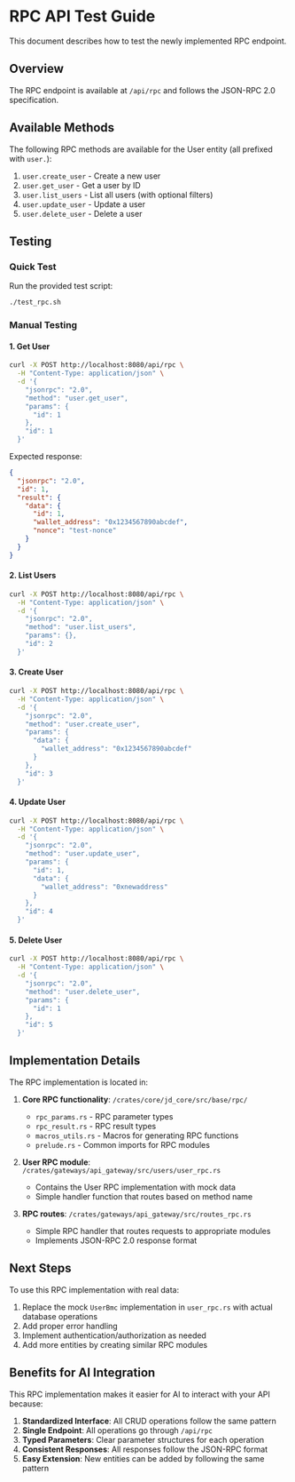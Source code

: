 # RPC API Test Guide

This document describes how to test the newly implemented RPC endpoint.

## Overview

The RPC endpoint is available at `/api/rpc` and follows the JSON-RPC 2.0 specification.

## Available Methods

The following RPC methods are available for the User entity (all prefixed with `user.`):

1. `user.create_user` - Create a new user
2. `user.get_user` - Get a user by ID
3. `user.list_users` - List all users (with optional filters)
4. `user.update_user` - Update a user
5. `user.delete_user` - Delete a user

## Testing

### Quick Test

Run the provided test script:

```bash
./test_rpc.sh
```

### Manual Testing

#### 1. Get User
```bash
curl -X POST http://localhost:8080/api/rpc \
  -H "Content-Type: application/json" \
  -d '{
    "jsonrpc": "2.0",
    "method": "user.get_user",
    "params": {
      "id": 1
    },
    "id": 1
  }'
```

Expected response:
```json
{
  "jsonrpc": "2.0",
  "id": 1,
  "result": {
    "data": {
      "id": 1,
      "wallet_address": "0x1234567890abcdef",
      "nonce": "test-nonce"
    }
  }
}
```

#### 2. List Users
```bash
curl -X POST http://localhost:8080/api/rpc \
  -H "Content-Type: application/json" \
  -d '{
    "jsonrpc": "2.0",
    "method": "user.list_users",
    "params": {},
    "id": 2
  }'
```

#### 3. Create User
```bash
curl -X POST http://localhost:8080/api/rpc \
  -H "Content-Type: application/json" \
  -d '{
    "jsonrpc": "2.0",
    "method": "user.create_user",
    "params": {
      "data": {
        "wallet_address": "0x1234567890abcdef"
      }
    },
    "id": 3
  }'
```

#### 4. Update User
```bash
curl -X POST http://localhost:8080/api/rpc \
  -H "Content-Type: application/json" \
  -d '{
    "jsonrpc": "2.0",
    "method": "user.update_user",
    "params": {
      "id": 1,
      "data": {
        "wallet_address": "0xnewaddress"
      }
    },
    "id": 4
  }'
```

#### 5. Delete User
```bash
curl -X POST http://localhost:8080/api/rpc \
  -H "Content-Type: application/json" \
  -d '{
    "jsonrpc": "2.0",
    "method": "user.delete_user",
    "params": {
      "id": 1
    },
    "id": 5
  }'
```

## Implementation Details

The RPC implementation is located in:

1. **Core RPC functionality**: `/crates/core/jd_core/src/base/rpc/`
   - `rpc_params.rs` - RPC parameter types
   - `rpc_result.rs` - RPC result types
   - `macros_utils.rs` - Macros for generating RPC functions
   - `prelude.rs` - Common imports for RPC modules

2. **User RPC module**: `/crates/gateways/api_gateway/src/users/user_rpc.rs`
   - Contains the User RPC implementation with mock data
   - Simple handler function that routes based on method name

3. **RPC routes**: `/crates/gateways/api_gateway/src/routes_rpc.rs`
   - Simple RPC handler that routes requests to appropriate modules
   - Implements JSON-RPC 2.0 response format

## Next Steps

To use this RPC implementation with real data:

1. Replace the mock `UserBmc` implementation in `user_rpc.rs` with actual database operations
2. Add proper error handling
3. Implement authentication/authorization as needed
4. Add more entities by creating similar RPC modules

## Benefits for AI Integration

This RPC implementation makes it easier for AI to interact with your API because:

1. **Standardized Interface**: All CRUD operations follow the same pattern
2. **Single Endpoint**: All operations go through `/api/rpc`
3. **Typed Parameters**: Clear parameter structures for each operation
4. **Consistent Responses**: All responses follow the JSON-RPC format
5. **Easy Extension**: New entities can be added by following the same pattern